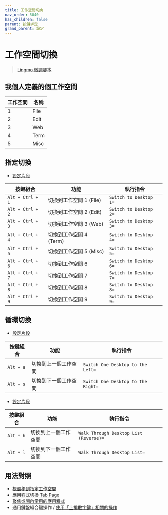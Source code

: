 ```yaml
---
title: 工作空間切換
nav_order: 5040
has_children: false
parent: 按鍵綁定
grand_parent: 設定
---
```



# 工作空間切換

> [Lingmo 微調腳本](https://github.com/samwhelp/lingmo-adjustment/tree/main/prototype/main/lingmo-config/locale/en_us/Lingmo-Dark)


## 我個人定義的個工作空間

| 工作空間 | 名稱  |
| -------- | ----- |
| 1        | File  |
| 2        | Edit  |
| 3        | Web   |
| 4        | Term  |
| 5        | Misc  |


## 指定切換

* [設定片段](https://github.com/samwhelp/lingmo-adjustment/blob/main/prototype/main/lingmo-config/locale/en_us/Lingmo-Dark/asset/overlay/etc/skel/.config/kglobalshortcutsrc#L79-L98)

| 按鍵組合  | 功能                    | 執行指令                       |
| --------- | ----------------------- | ------------------------------ |
| `Alt + Ctrl + 1` | 切換到工作空間 1 (File) | `Switch to Desktop 1=` |
| `Alt + Ctrl + 2` | 切換到工作空間 2 (Edit) | `Switch to Desktop 2=` |
| `Alt + Ctrl + 3` | 切換到工作空間 3 (Web)  | `Switch to Desktop 3=` |
| `Alt + Ctrl + 4` | 切換到工作空間 4 (Term) | `Switch to Desktop 4=` |
| `Alt + Ctrl + 5` | 切換到工作空間 5 (Misc) | `Switch to Desktop 5=` |
| `Alt + Ctrl + 6` | 切換到工作空間 6        | `Switch to Desktop 6=` |
| `Alt + Ctrl + 7` | 切換到工作空間 7        | `Switch to Desktop 7=` |
| `Alt + Ctrl + 8` | 切換到工作空間 8        | `Switch to Desktop 8=` |
| `Alt + Ctrl + 9` | 切換到工作空間 9        | `Switch to Desktop 9=` |



## 循環切換

* [設定片段](https://github.com/samwhelp/lingmo-adjustment/blob/main/prototype/main/lingmo-config/locale/en_us/Lingmo-Dark/asset/overlay/etc/skel/.config/kglobalshortcutsrc#L73-L74)


| 按鍵組合  | 功能                 | 執行指令                   |
| --------- | -------------------- | -------------------------- |
| `Alt + a` | 切換到上一個工作空間 | `Switch One Desktop to the Left=` |
| `Alt + s` | 切換到下一個工作空間 | `Switch One Desktop to the Right=` |


* [設定片段](https://github.com/samwhelp/lingmo-adjustment/blob/main/prototype/main/lingmo-config/locale/en_us/Lingmo-Dark/asset/overlay/etc/skel/.config/kglobalshortcutsrc#L113-L114)

| 按鍵組合  | 功能                 | 執行指令                   |
| --------- | -------------------- | -------------------------- |
| `Alt + h` | 切換到上一個工作空間 | `Walk Through Desktop List (Reverse)=` |
| `Alt + l` | 切換到下一個工作空間 | `Walk Through Desktop List=` |




## 用法對照

* [視窗移到指定工作空間](https://samwhelp.github.io/note-about-kubuntu/read/config/keybind/window-move-to-workspace.html)
* [應用程式切換 Tab Page](https://samwhelp.github.io/note-about-kubuntu/read/config/keybind/application-tab-page.html)
* [聚焦或開啟常用的應用程式](https://samwhelp.github.io/note-about-kubuntu/read/config/keybind/application-focus-or-launch-favorite.html)
* 通用鍵盤組合鍵操作 / [使用「上排數字鍵」相關的操作](https://samwhelp.github.io/system-modeling/read/zh_tw/spec-keybind/with-number-key)
